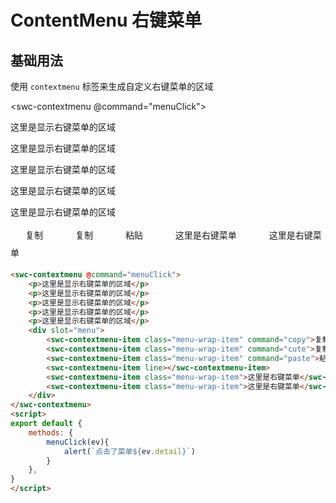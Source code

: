 # ContentMenu 右键菜单

## 基础用法

使用 `contextmenu` 标签来生成自定义右键菜单的区域

<swc-contextmenu @command="menuClick">
    <p>这里是显示右键菜单的区域</p>
    <p>这里是显示右键菜单的区域</p>
    <p>这里是显示右键菜单的区域</p>
    <p>这里是显示右键菜单的区域</p>
    <p>这里是显示右键菜单的区域</p>
    <div slot="menu">
        <swc-contextmenu-item class="menu-wrap-item" command="copy">复制</swc-contextmenu-item>
        <swc-contextmenu-item class="menu-wrap-item" command="cute">复制</swc-contextmenu-item>
        <swc-contextmenu-item class="menu-wrap-item" command="paste">粘贴</swc-contextmenu-item>
        <swc-contextmenu-item line></swc-contextmenu-item>
        <swc-contextmenu-item class="menu-wrap-item">这里是右键菜单</swc-contextmenu-item>
        <swc-contextmenu-item class="menu-wrap-item">这里是右键菜单</swc-contextmenu-item>
    </div>
</swc-contextmenu>

```html
<swc-contextmenu @command="menuClick">
    <p>这里是显示右键菜单的区域</p>
    <p>这里是显示右键菜单的区域</p>
    <p>这里是显示右键菜单的区域</p>
    <p>这里是显示右键菜单的区域</p>
    <p>这里是显示右键菜单的区域</p>
    <div slot="menu">
        <swc-contextmenu-item class="menu-wrap-item" command="copy">复制</swc-contextmenu-item>
        <swc-contextmenu-item class="menu-wrap-item" command="cute">复制</swc-contextmenu-item>
        <swc-contextmenu-item class="menu-wrap-item" command="paste">粘贴</swc-contextmenu-item>
        <swc-contextmenu-item line></swc-contextmenu-item>
        <swc-contextmenu-item class="menu-wrap-item">这里是右键菜单</swc-contextmenu-item>
        <swc-contextmenu-item class="menu-wrap-item">这里是右键菜单</swc-contextmenu-item>
    </div>
</swc-contextmenu>
<script>
export default {
    methods: {
        menuClick(ev){
            alert(`点击了菜单${ev.detail}`)
        }
    },
}
</script>
```

<script>
export default {
    methods: {
        menuClick(ev){
            alert(`点击了菜单${ev.detail}`)
        }
    },
}
</script>

<style scoped>
.menu-wrap{
    display: inline-block;
    background-color: #fff;
    border: 1px solid #cacaca;
    list-style: none;
    padding: 4px 0;
    border-radius: 4px;
}
.menu-wrap-item{
    white-space: none;
    width: 160px;
    padding: 0 24px;
    box-sizing: border-box;
    cursor: pointer;
    font-size: 14px;
    line-height: 2em;
}
.menu-wrap-item:hover{
    background-color: #efefef;
}
</style>